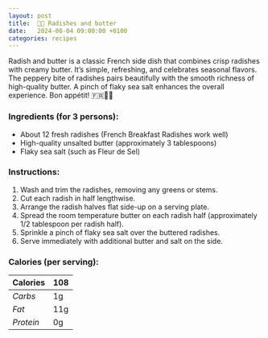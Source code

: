 ```yaml
---
layout: post
title:  👨‍🍳 Radishes and butter
date:   2024-08-04 09:00:00 +0100
categories: recipes
---
```


Radish and butter is a classic French side dish that combines crisp radishes with creamy butter. It’s simple, refreshing, and celebrates seasonal flavors. The peppery bite of radishes pairs beautifully with the smooth richness of high-quality butter. A pinch of flaky sea salt enhances the overall experience. Bon appétit! 🇫🇷🌱🧈

### Ingredients (for 3 persons):
- About 12 fresh radishes (French Breakfast Radishes work well)
- High-quality unsalted butter (approximately 3 tablespoons)
- Flaky sea salt (such as Fleur de Sel)

### Instructions:

1. Wash and trim the radishes, removing any greens or stems.
2. Cut each radish in half lengthwise.
3. Arrange the radish halves flat side-up on a serving plate.
4. Spread the room temperature butter on each radish half (approximately 1/2 tablespoon per radish half).
5. Sprinkle a pinch of flaky sea salt over the buttered radishes.
6. Serve immediately with additional butter and salt on the side.

### Calories (per serving):

| **Calories** | 108 |
| ----------- | ----------- |
| *Carbs* | 1g |
| *Fat* | 11g |
| *Protein* | 0g |